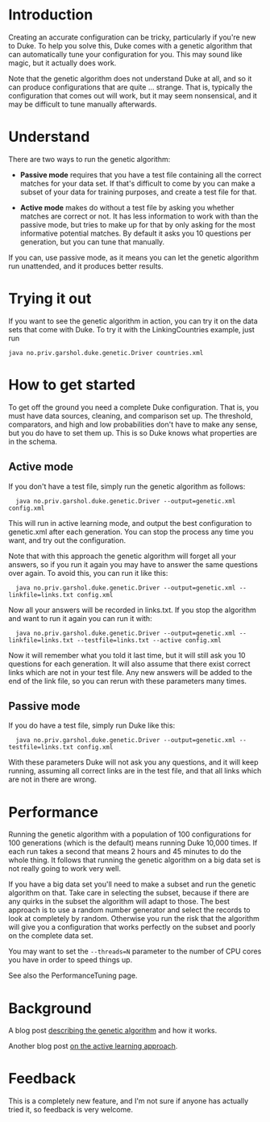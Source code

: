 # Introduction #

Creating an accurate configuration can be tricky, particularly if
you're new to Duke. To help you solve this, Duke comes with a
genetic algorithm that can automatically tune your configuration
for you. This may sound like magic, but it actually does work.

Note that the genetic algorithm does not understand Duke at all,
and so it can produce configurations that are quite ... strange.
That is, typically the configuration that comes out will work,
but it may seem nonsensical, and it may be difficult to tune
manually afterwards.

# Understand #

There are two ways to run the genetic algorithm:

  * **Passive mode** requires that you have a test file containing all the correct matches for your data set. If that's difficult to come by you can make a subset of your data for training purposes, and create a test file for that.

  * **Active mode** makes do without a test file by asking you whether matches are correct or not. It has less information to work with than the passive mode, but tries to make up for that by only asking for the most informative potential matches. By default it asks you 10 questions per generation, but you can tune that manually.

If you can, use passive mode, as it means you can let the genetic
algorithm run unattended, and it produces better results.

# Trying it out #

If you want to see the genetic algorithm in action, you can try it on the data sets that come with Duke. To try it with the LinkingCountries example, just run

```
java no.priv.garshol.duke.genetic.Driver countries.xml
```

# How to get started #

To get off the ground you need a complete Duke configuration.
That is, you must have data sources, cleaning, and comparison set
up. The threshold, comparators, and high and low probabilities
don't have to make any sense, but you do have to set them up.
This is so Duke knows what properties are in the schema.

## Active mode ##

If you don't have a test file, simply run the genetic algorithm
as follows:

```
  java no.priv.garshol.duke.genetic.Driver --output=genetic.xml config.xml
```

This will run in active learning mode, and output the best
configuration to genetic.xml after each generation. You can stop
the process any time you want, and try out the configuration.

Note that with this approach the genetic algorithm will forget
all your answers, so if you run it again you may have to answer
the same questions over again. To avoid this, you can run it like
this:

```
  java no.priv.garshol.duke.genetic.Driver --output=genetic.xml --linkfile=links.txt config.xml
```

Now all your answers will be recorded in links.txt. If you stop
the algorithm and want to run it again you can run it with:

```
  java no.priv.garshol.duke.genetic.Driver --output=genetic.xml --linkfile=links.txt --testfile=links.txt --active config.xml
```

Now it will remember what you told it last time, but it will
still ask you 10 questions for each generation. It will also
assume that there exist correct links which are not in your test
file. Any new answers will be added to the end of the link file,
so you can rerun with these parameters many times.

## Passive mode ##

If you do have a test file, simply run Duke like this:

```
  java no.priv.garshol.duke.genetic.Driver --output=genetic.xml --testfile=links.txt config.xml
```

With these parameters Duke will not ask you any questions, and it
will keep running, assuming all correct links are in the test
file, and that all links which are not in there are wrong.

# Performance #

Running the genetic algorithm with a population of 100 configurations for 100 generations (which is the default) means running Duke 10,000 times. If each run takes a second that means 2 hours and 45 minutes to do the whole thing. It follows that running the genetic algorithm on a big data set is not really going to work very well.

If you have a big data set you'll need to make a subset and run the genetic algorithm on that. Take care in selecting the subset, because if there are any quirks in the subset the algorithm will adapt to those. The best approach is to use a random number generator and select the records to look at completely by random. Otherwise you run the risk that the algorithm will give you a configuration that works perfectly on the subset and poorly on the complete data set.

You may want to set the `--threads=N` parameter to the number of CPU cores you have in order to speed things up.

See also the PerformanceTuning page.

# Background #

A blog post [describing the genetic algorithm](http://www.garshol.priv.no/blog/225.html) and how it works.

Another blog post [on the active learning approach](http://www.garshol.priv.no/blog/262.html).

# Feedback #

This is a completely new feature, and I'm not sure if anyone has
actually tried it, so feedback is very welcome.